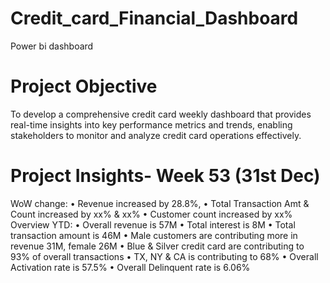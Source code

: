 # Credit_card_Financial_Dashboard
Power bi dashboard
# Project Objective
To develop a comprehensive credit card weekly dashboard that provides real-time insights into key performance metrics and trends, enabling stakeholders to monitor and analyze credit card operations effectively.

# Project Insights- Week 53 (31st Dec)
WoW change: 
• Revenue increased by 28.8%, 
• Total Transaction Amt & Count increased by xx% & xx%
• Customer count increased by xx%
Overview YTD:
• Overall revenue is 57M
• Total interest is 8M
• Total transaction amount is 46M
• Male customers are contributing more in revenue 31M, female 26M
• Blue & Silver credit card are contributing to 93% of overall 
transactions
• TX, NY & CA is contributing to 68%
• Overall Activation rate is 57.5%
• Overall Delinquent rate is 6.06%
